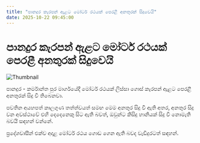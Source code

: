 ```yaml
---
title: "පානදුර කැරපන් ඇළට මෝටර් රථයක් පෙරළී අනතුරක් සිදුවෙයි"
date: 2025-10-22 09:45:00
---
```


# පානදුර කැරපන් ඇළට මෝටර් රථයක් පෙරළී අනතුරක් සිදුවෙයි

![Thumbnail](https://helakuru.sgp1.cdn.digitaloceanspaces.com/esana/images/lib/accident-new.jpg)

පානදුර - කර්මාන්ත පුර මාර්ගයේදී මෝටර් රථයක් ලිස්සා ගොස් කැරපන් ඇළට පෙරළී අනතුරක් සිදු වී තිබෙනවා.

පවතින අයහපත් කාලගුණ තත්ත්වයත් සමඟ මෙම අනතුර සිදු වී ඇති අතර, අනතුර සිදු වන අවස්ථාවේ එහි දෙදෙනෙකු සිට ඇති බවත්, ඔවුන්ට කිසිදු හානියක් සිදු වී නොමැති බවයි සඳහන් වන්නේ.

ප්‍රදේශවාසීන් එක්ව අදාළ මෝටර් රථය ගොඩ ගෙන ඇති බවද වැඩිදුරටත් සඳහන්.

